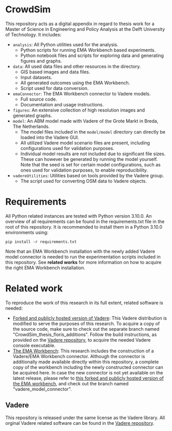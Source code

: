 # CrowdSim
This repository acts as a digital appendix in regard to thesis work for a Master of Science in Engineering and Policy Analysis at the Delft University of Technology. It includes:

- `analysis`: All Python utilities used for the analysis.
  - Python scripts for running EMA Workbench based experiments.
  - Python notebook files and scripts for exploring data and generating figures and graphs.
- `data`: All used data files and other resources in the  directory.
  - GIS based images and data files.
  - Input datasets.
  - All generated outcomes using the EMA Workbench.
  - Script used for data conversion.
- `emaConnector`: The EMA Workbench connector to Vadere models.
  - Full source code.
  - Documentation and usage instructions.
- `figures`: An extensive collection of high resolution images and generated graphs.
- `model`: An ABM model made with Vadere of the Grote Markt in Breda, The Netherlands. 
  - The model files included in the `model/model` directory can directly be loaded into the Vadere GUI.
  - All utilized Vadere model scenario files are present, including configurations used for validation purposes.
  - Individual model results are not included due to significant file sizes. These can however be generated by running the model yourself. Note that the seed is set for certain model configurations, such as ones used for validation purposes, to enable reproducibility.
- `vadereUtilities`: Utilities based on tools provided by the Vadere group.
  - The script used for converting OSM data to Vadere objects. 

# Requirements
All Python related instances are tested with Python version 3.10.0. An overview of all requirements can be found in the requirements.txt file in the root of this repository. It is recommended to install them in a Python 3.10.0 environments using:

`pip install -r requirements.txt`

Note that an EMA Workbench installation with the newly added Vadere model connector is needed to run the experimentation scripts included in this repository. See **related works** for more information on how to acquire the right EMA Workbench installation.

# Related work
To reproduce the work of this research in its full extent, related software is needed:

- [Forked and publicly hosted version of Vadere](https://github.com/floristevito/vadere): This Vadere distribution is modified to serve the purposes of this research. To acquire a copy of the source code, make sure to check out the separate branch named "CrowdSim_thesis_floris_additions". Follow the build instructions, as provided on the [Vadere repository](https://gitlab.lrz.de/vadere/vadere), to acquire the needed Vadere console executable.
- [The EMA Workbench](https://github.com/quaquel/EMAworkbench): This research includes the construction of a Vadere/EMA Workbench connector. Although the connector is additionally made available directly within this repository, a complete copy of the workbench including the newly constructed connector can be acquired here. In case the new connector is not yet available on the latest release, please refer to [this forked and publicly hosted version of the EMA workbench](https://github.com/floristevito/EMAworkbench), and check out the branch named "vadere_model_connector". 

## Vadere
This repository is released under the same license as the Vadere library. All orginal Vadere related software can be found in the [Vadere repository](https://gitlab.lrz.de/vadere/vadere). 
